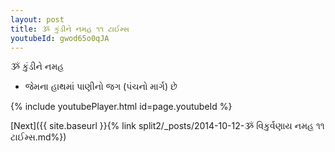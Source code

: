 ```yaml
---
layout: post
title: ૐ કુંડીને નમહ ૧૧ ટાઈમ્સ
youtubeId: gwod65o0qJA
---
```

 
 
 ૐ કુંડીને નમહ  
 
 -  જેમના હાથમાં પાણીનો જગ (પંચનો માર્ગ) છે 
 
  
 
  
 
 
 
 
 
 


{% include youtubePlayer.html id=page.youtubeId %}
 
[Next]({{ site.baseurl }}{% link  split2/_posts/2014-10-12-ૐ વિકુર્વણાય નમહ ૧૧ ટાઈમ્સ.md%})
 
